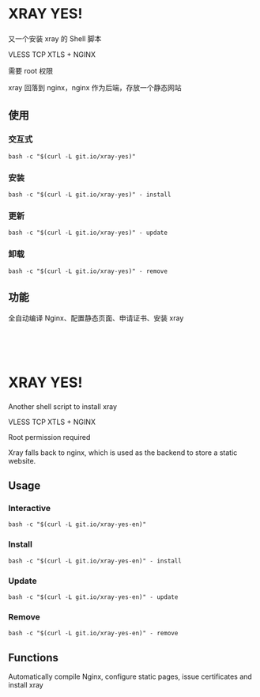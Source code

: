 # XRAY YES!
###
又一个安装 xray 的 Shell 脚本

VLESS TCP XTLS + NGINX

需要 root 权限

xray 回落到 nginx，nginx 作为后端，存放一个静态网站

## 使用
### 交互式
`bash -c "$(curl -L git.io/xray-yes)"`

### 安装
`bash -c "$(curl -L git.io/xray-yes)" - install`

### 更新
`bash -c "$(curl -L git.io/xray-yes)" - update`

### 卸载
`bash -c "$(curl -L git.io/xray-yes)" - remove`

## 功能
全自动编译 Nginx、配置静态页面、申请证书、安装 xray

<br />

<br />

<br />

# XRAY YES!
###
Another shell script to install xray

VLESS TCP XTLS + NGINX

Root permission required

Xray falls back to nginx, which is used as the backend to store a static website.

## Usage
### Interactive
`bash -c "$(curl -L git.io/xray-yes-en)"`

### Install
`bash -c "$(curl -L git.io/xray-yes-en)" - install`

### Update
`bash -c "$(curl -L git.io/xray-yes-en)" - update`

### Remove
`bash -c "$(curl -L git.io/xray-yes-en)" - remove`

## Functions
Automatically compile Nginx, configure static pages, issue certificates and install xray
